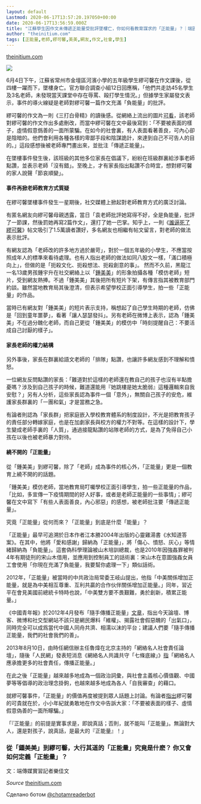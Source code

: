 ```yaml
---
layout: default
Lastmod: 2020-06-17T13:57:20.197050+00:00
date: 2020-06-17T13:56:59.000Z
title: "江蘇學生因作文未傳遞正能量受批評墜樓亡，你如何看教育謀求的「正能量」？｜端圓桌｜端傳媒 Initium Media"
author: "theinitium.com"
tags: [正能量,老師,繆可馨,美美,網友,作文,社會,學生]
---
```


[theinitium.com](https://theinitium.com/roundtable/20200615-roundtable-zh-student-suicide-of-positive-composition/)  

![](https://images.weserv.nl/?url=/file/4d86145997390ca25385e.jpg)

6月4日下午，江蘇省常州市金壇區河濱小學的五年級學生繆可馨在作文課後，從四樓一躍而下，墜樓身亡。官方聯合調查小組12日回應稱，「他們共走訪45名學生及3名老師，未發現當天課堂中存在辱罵、毆打學生情況。」但據學生家屬發文表示，事件的導火線疑是老師對繆可馨一篇作文充滿「負能量」的批評。

繆可馨的作文為一則《三打白骨精》的讀後感。從網絡上流出的圖片[可看](https://www.secretchina.com/news/b5/2020/06/15/936558.html)，該老師對繆可馨的作文作出多處刪改，而當中繆可馨在文中最後寫到：「不要被表面的樣子，虛情假意僞善的一面所蒙騙。在如今的社會裏，有人表面看著善良，可內心卻是陰暗的。他們會利用各種各樣的卑鄙手段和陰謀詭計，來達到自己不可告人的目的。」這段感想後被老師專門畫出來，並批注「傳遞正能量」。

在墜樓事件發生後，該班級的其他多位家長在倡議下，紛紛在班級群裏給涉事老師點讚，並表示老師「沒有錯」。至晚上，才有家長指出點讚不合時宜，想對繆可馨的家人說聲「節哀順變」。

#### 事件再掀老師教育方式質疑

在繆可馨墜樓事件發生一星期後，社交媒體上掀起對老師教育方式的廣泛討論。

有匿名網友向繆可馨母親透露，當日「袁老師批評她寫得不好，全是負能量，批評了一節課，然後罰她再寫2篇作文」，還打了她一巴掌。知乎上，一則《[誰逼死了繆可馨](https://zhuanlan.zhihu.com/p/148158598)》帖文吸引了1.5萬讀者讚好，多名網友也相繼有帖文留言，對老師的做法表示批評。

有網友認為「老師改的許多地方過於嚴苛」，對於一個五年級的小學生，不應當按照成年人的標準來看待​處理。也有人指出老師的做法如同八股文一樣，「滿口積極向上」，但做的是「扼殺文化、扼殺想法、扼殺創意的事」。 然而不久前，黑龍江一名13歲男孩鍾宇升在社交網絡上以「[鍾美美](https://theinitium.com/roundtable/20200608-roundtable-zh-zhongmeimei-imitating-teachers/)」的形象拍攝各種「模仿老師」短片，受到網友熱捧。不過「鍾美美」其後把所有短片下架，有傳言指其被教育部門約談。雖然當地教育局其後澄清，但表示希望學校正面引導學生，拍一些「正能量」的作品。

當時已有網友對「鍾美美」的短片表示支持，稱想起了自己學生時期的老師，仿佛是「回到童年噩夢」，看著「讓人瑟瑟發抖」。另有老師在微博上表示，認為「鍾美美」不在過分醜化老師，而自己更從「鍾美美」的模仿中「時刻提醒自己：不要活成自己討厭的樣子」。

#### 家長老師的權力結構

另外事後，家長在群裏給語文老師的「排隊」點讚，也讓許多網友感到不理解和憤怒。

一位網友反問點讚的家長：「難道對於這樣的老師還在教自己的孩子也沒有半點擔憂嗎？涉及到自己孩子的時候，難道還能用『她跳樓是她太脆弱』這種邏輯來自我安慰？」另有人分析，這些家長認為事件一個「意外」，無關自己孩子的安危，維護家長群裏的「一團和氣」才是當務之急。

有論者則認為「家長群」把家庭嵌入學校教育體系的制度設計，不光是把教育孩子的責任部分轉嫁家庭，也是在加劇家長與校方的權力不對等。在這樣的設計下，學生變成老師手裏的「人質」，通過接龍點讚的站隊老師的方式，是為了免得自己小孩在以後也被老師暴力對待。

#### 繞不開的「正能量」

從「鍾美美」到繆可馨，除了「老師」成為事件的核心外，「正能量」更是一個教育上繞不開的的話題。

「鍾美美」模仿老師，當地教育局叮囑學校正面引導學生，拍一些正能量的作品，「比如，多宣傳一下疫情期間的好人好事，或者是老師正能量的一些事情」；繆可馨在文中寫下「有些人表面善良，內心邪惡」的感想，被老師批注要「傳遞正能量」。

究竟「正能量」從何而來？「正能量」到底是什麼「能量」？

「正能量」最早可追溯於日本作者江本勝2004年出版的心靈雞湯書《水知道答案》。在其中，他將「愛和感謝」歸納為「正能量」，將「傷心、憤怒、灰心」等情緒歸納為「負能量」。這套偽科學理論被山木培訓總裁，也是2010年因強姦罪被判4年有期徒刑的宋山木借用，並應用到控制員工的話術裏：宋山木在意圖強姦女員工會使用「你現在充滿了負能量，我要幫你處理一下」類似話術。

2012年，「正能量」被當時的中共政治局常委王岐山提出，他指「中美關係增加正能量，就是為中美相互尊重、互利共贏的合作伙伴關係增加正能量。」同年，習近平在會見美國前總統卡特時也說，「中美雙方要不畏艱難，勇於創新，積累正能量。」

《中國青年報》於2012年4月發布「隨手傳播正能量」[文章](http://zqb.cyol.com/html/2012-04/07/nw.D110000zgqnb_20120407_4-03.htm)，指出今天論壇、博客、微博和社交型網站不該只是網民爆料「維權」、揭露社會假惡醜的「出氣口」，同時完全可以成爲當代中國人同舟共濟、相濡以沫的平台；建議人們要「隨手傳播正能量，我們的社會我們的善」。

2013年8月10日，由時任網信辦主任魯煒在北京主持的「網絡名人社會責任論壇」，隨後「人民網」發表短消息《網絡名人共識共守「七條底線」》[指](http://opinion.people.com.cn/BIG5/n/2013/0816/c368024-22589117.html)「網絡名人應承擔更多的社會責任，傳播正能量。」

在此之後「正能量」越來越多地成為一個政治詞彙，與社會主義核心價值觀、中國夢等等倡導的政治理念掛鉤，也越來越多地成為各人「自我審查」的藉口。

就繆可馨事件，「正能量」的價值再度被提到眾人話題上討論。有論者[指出](https://www.sohu.com/a/401879732_100934)繆可馨的可貴就在於，小小年紀就勇敢地在作文中告訴大家：「不要被表面的樣子、虛情假意偽善的一面所矇騙。」

「『正能量』的前提是實事求是，即說真話；否則，就不能叫「正能量」。無論對大人，還是對孩子，說真話，是最大的『正能量』！」

### 從「鍾美美」到繆可馨，大行其道的「正能量」究竟是什麽？ 你又會如何定義「正能量」？

文：端傳媒實習記者樂佳文

‏_Source_ [theinitium.com](https://theinitium.com/roundtable/20200615-roundtable-zh-student-suicide-of-positive-composition/)

Сделано ботом [@chotamreaderbot](https://telegram.me/chotamreaderbot?start=from_telegraph)

